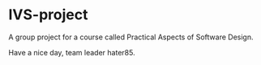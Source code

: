 # IVS-project

A group project for a course called Practical Aspects of Software Design. 

Have a nice day,
team leader hater85.
